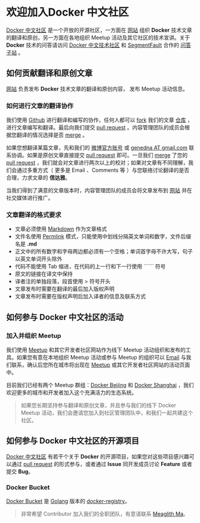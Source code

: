 # 欢迎加入Docker 中文社区

[Docker 中文社区](https://docker.cn) 是一个开放的开源社区，一方面在 [网站](https://docker.cn) 组织 **Docker** 技术文章的翻译和原创，另一方面在各地组织 Meetup 活动及其它社区的技术宣讲。关于 **Docker** 技术的问答请访问 [Docker 中文技术社区](https://docker.cn) 和 [SegmentFault](http://segmentfault.com) 合作的 [问答子站](http://segmentfault.com/docker) 。

## 如何贡献翻译和原创文章

[网站](https://docker.cn) 负责发布 **Docker** 技术文章的翻译和原创内容， 发布 Meetup 活动信息。

### 如何进行文章的翻译协作

我们使用 [Github](http://github.com) 进行翻译和编写的协作，任何人都可以 [fork](https://help.github.com/articles/fork-a-repo) 我们的文章 [仓库](https://github.com/dockercn/docs) ，进行文章编写和翻译。最后向我们提交 [pull request](https://help.github.com/articles/creating-a-pull-request) 。内容管理团队的成员会根据您翻译的情况选择是否 [merge](https://help.github.com/articles/merging-a-pull-request) 。

如果您想翻译某篇文章，先和我们的 [微博官方账号](http://weibo.com/dockboard) 或 [genedna AT gmail.com](genedna@gmail.com) 联系协调。如果是原创文章直接提交 [pull request](https://help.github.com/articles/creating-a-pull-request) 即可。一旦我们 [merge](https://help.github.com/articles/merging-a-pull-request) 了您的 [pull request](https://help.github.com/articles/creating-a-pull-request) ，我们就会对文章进行两次以上的校对；如果对文章有不同理解，我们会通过多重方式（ 更多是 Email 、Comments 等 ）与您联络讨论翻译的是否合理，力求文章的 **信达雅**。

当我们得到了满意的文章版本时，内容管理团队的成员会将文章发布到 [网站](https://docker.cn) 并在社交媒体进行推广。

### 文章翻译的格式要求

* 文章必须使用 [Markdown](https://help.github.com/articles/markdown-basics) 作为文章格式
* 文件名使用 [Permlink](http://codex.wordpress.org/Using_Permalinks) 模式，只能使用中划线分隔英文单词和数字，文件后缀名是 **.md**
* 正文中的所有数字和字母两边都必须有一个空格；单词首字母不许大写，句子以英文单词开头除外
* 代码不能使用 Tab 缩进，在代码的上一行和下一行使用 `````` 符号
* 原文的链接在译文中保持
* 译者注的单独段落，段首使用 > 符号开头
* 文章发布时需要在翻译的最后加入版权声明
* 文章发布时需要在版权声明后加入译者的信息及联系方式

## 如何参与 Docker 中文社区的活动

### 加入并组织 Meetup

我们使用 [Meetup](http://meetup.com) 和其它开发者社区网站作为线下 Meetup 活动组织和发布的工具。如果您有意在本地组织 Meetup 活动或参与 Meetup 的组织可以 [Email](mailto://genedna@gmail.com) 与我们联系，确认后您所在城市将出现在 [Meetup](http://meetup.com) 或其它开发者社区网站的活动页面中。

目前我们已经有两个 Meetup 群组：[Docker Beijing](http://www.meetup.com/Docker-Beijing) 和 [Docker Shanghai](http://www.meetup.com/Docker-Shanghai) ，我们欢迎更多的城市和开发者加入这个充满活力的生态系统。

> 如果您长期坚持参与翻译和原创文章，并且参与我们的线下 Docker Meetup 活动，我们会邀请您加入到社区管理团队中，和我们一起共建这个社区。

## 如何参与 Docker 中文社区的开源项目

[Docker 中文社区](https://docker.cn) 有若干个关于 **Docker** 的开源项目，如果您对这些项目感兴趣可以通过 [pull request](https://help.github.com/articles/creating-a-pull-request) 的形式参与，或者通过 **Issue** 同开发成员讨论 **Feature** 或者提交 **Bug**。

### Docker Bucket

[Docker Bucket](https://github.com/dockercn/docker-bucket) 是 [Golang](http://golang.org) 版本的 [docker-registry](https://github.com/docker/docker-registry)。

> 非常希望 Contributor 加入我们的全职团队，有意请联系 [Meaglith Ma](http://weibo.com/genedna)。
